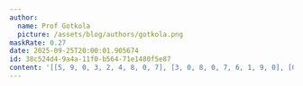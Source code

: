 ```yaml
---
author:
  name: Prof Gotkola
  picture: /assets/blog/authors/gotkola.png
maskRate: 0.27
date: 2025-09-25T20:00:01.905674
id: 38c524d4-9a4a-11f0-b564-71e1480f5e87
content: '[[5, 9, 0, 3, 2, 4, 8, 0, 7], [3, 0, 8, 0, 7, 6, 1, 9, 0], [0, 4, 7, 0, 0, 0, 2, 3, 0], [1, 8, 2, 6, 5, 0, 9, 4, 0], [7, 6, 4, 0, 9, 3, 0, 2, 0], [9, 3, 5, 4, 8, 2, 6, 7, 1], [2, 0, 3, 0, 6, 0, 0, 5, 0], [8, 5, 6, 7, 4, 9, 3, 1, 2], [4, 1, 9, 2, 0, 5, 7, 8, 6]]'
---
```

